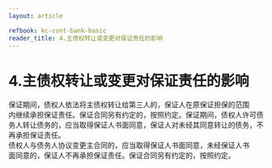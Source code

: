 ```yaml
---
layout: article

refbook: kc-cont-bank-basic
reader_title: 4.主债权转让或变更对保证责任的影响
---
```


# 4.主债权转让或变更对保证责任的影响

保证期间，债权人依法将主债权转让给第三人的，保证人在原保证担保的范围<br />
      内继续承担保证责任。保证合同另有约定的，按照约定。保证期间，债权人许可债<br />
      务人转让债务的，应当取得保证人书面同意，保证人对未经其同意转让的债务，不<br />
      再承担保证责任。<br />
      债权人与债务人协议变更主合同的，应当取得保证人书面同意，未经保证人书<br />
      面同意的，保证人不再承担保证责任。保证合同另有约定的，按照约定。